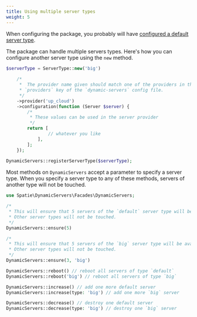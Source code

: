 ```yaml
---
title: Using multiple server types
weight: 5
---
```


When configuring the package, you probably will have [configured a default server type](/docs/laravel-dynamic-servers/v1/basic-usage/configuring-your-first-server-type).

The package can handle multiple servers types. Here's how you can configure another server type using the `new` method.

```php
$serverType = ServerType::new('big')
    
    /*
     *  The provider name given should match one of the providers in the
     * `providers` key of the `dynamic-servers` config file.
     */
    ->provider('up_cloud') 
    ->configuration(function (Server $server) {
        /*
         * These values can be used in the server provider
         */
        return [
                // whatever you like
            ],
        ];
    });
 
DynamicServers::registerServerType($serverType);
```

Most methods on `DynamicServers` accept a parameter to specify a server type. When you specify a server type to any of these methods, servers of another type will not be touched.

```php
use Spatie\DynamicServers\Facades\DynamicServers;

/*
 * This will ensure that 5 servers of the `default` server type will be available
 * Other server types will not be touched.
 */
DynamicServers::ensure(5) 

/*
 * This will ensure that 5 servers of the `big` server type will be available
 * Other server types will not be touched.
 */
DynamicServers::ensure(3, 'big') 

DynamicServers::reboot() // reboot all servers of type `default`
DynamicServers::reboot('big') // reboot all servers of type `big`

DynamicServers::increase() // add one more default server
DynamicServers::increase(type: 'big') // add one more `big` server

DynamicServers::decrease() // destroy one default server
DynamicServers::decrease(type: 'big') // destroy one `big` server
```


